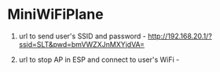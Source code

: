 # MiniWiFiPlane

1. url to send user's SSID and password -
        http://192.168.20.1/?ssid=SLT&pwd=bmVWZXJnMXYjdVA=

2. url to stop  AP in ESP and connect to user's WiFi -
